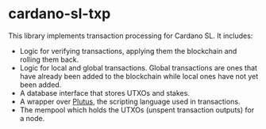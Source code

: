 # cardano-sl-txp

This library implements transaction processing for Cardano SL. It includes:

* Logic for verifying transactions, applying them the blockchain and rolling
  them back.
* Logic for local and global transactions. Global transactions are ones that
  have already been added to the blockchain while local ones have not yet been
  added.
* A database interface that stores UTXOs and stakes.
* A wrapper over [Plutus], the scripting language used in transactions.
* The mempool which holds the UTXOs (unspent transaction outputs) for a node.

[Plutus]: https://github.com/input-output-hk/plutus-prototype
